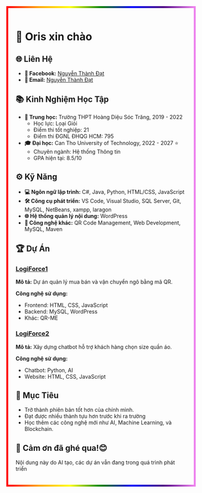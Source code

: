 <div style="border: 5px solid; border-image: linear-gradient(to right, red, orange, yellow, green, blue, indigo, violet) 1; padding: 20px; background-image: url(https://4kwallpapers.com/images/walls/thumbs_3t/15834.jpg); background-size: cover;">

  <!-- Nội dung của bạn -->
  # 📝 Oris xin chào
  ## 🌐 Liên Hệ
  - **📘 Facebook:** [Nguyễn Thành Đạt](https://www.facebook.com/dat.n.st.2004)
  - **📧 Email:** [Nguyễn Thành Đạt](mailto:ntdathttt2211003@student.ctuet.edu.vn)


  ## 📚 Kinh Nghiệm Học Tập
  - **🏫 Trung học:** Trường THPT Hoàng Diệu Sóc Trăng, 2019 - 2022
    - Học lực: Loại Giỏi
    - Điểm thi tốt nghiệp: 21
    - Điểm thi ĐGNL ĐHQG HCM: 795
  - **🎓 Đại học:** Can Tho University of Technology, 2022 - 2027 ⭐
    - Chuyên ngành: Hệ thống Thông tin
    - GPA hiện tại: 8.5/10


  ## ⚙️ Kỹ Năng
  - **💻 Ngôn ngữ lập trình:** C#, Java, Python, HTML/CSS, JavaScript
  - **🛠️ Công cụ phát triển:** VS Code, Visual Studio, SQL Server, Git, MySQL, NetBeans, xampp, laragon
  - **🌐 Hệ thống quản lý nội dung:** WordPress
  - **🔧 Công nghệ khác:** QR Code Management, Web Development, MySQL, Maven


  ## 🏆 Dự Án
  ### [LogiForce1]()
  **Mô tả:**
  Dự án quản lý mua bán và vận chuyển ngô bằng mã QR.

  **Công nghệ sử dụng:**
  - Frontend: HTML, CSS, JavaScript
  - Backend: MySQL, WordPress
  - Khác: QR-ME

  ### [LogiForce2]()
  **Mô tả:**
  Xây dựng chatbot hỗ trợ khách hàng chọn size quần áo.

  **Công nghệ sử dụng:**
  - Chatbot: Python, AI
  - Website: HTML, CSS, JavaScript


  ## 🎯 Mục Tiêu
  - Trở thành phiên bản tốt hơn của chính mình.
  - Đạt được nhiều thành tựu hơn trước khi ra trường
  - Học thêm các công nghệ mới như AI, Machine Learning, và Blockchain.

  ## 🌈 Cảm ơn đã ghé qua!😊
  Nội dung này do AI tạo, các dự án vẫn đang trong quá trình phát triển
</div>